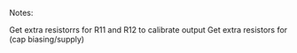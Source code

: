 Notes:

Get extra resistorrs for R11 and R12 to calibrate output
Get extra resistors for (cap biasing/supply)
